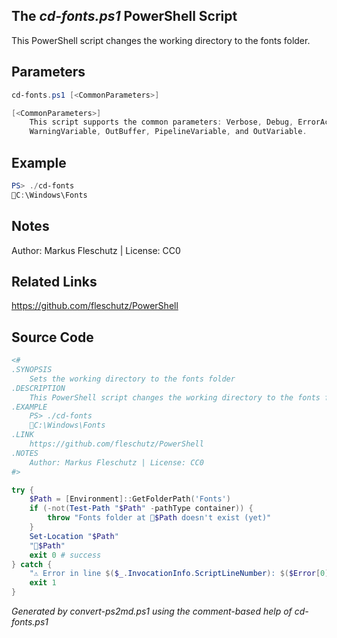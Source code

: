 ## The *cd-fonts.ps1* PowerShell Script

This PowerShell script changes the working directory to the fonts folder.

## Parameters
```powershell
cd-fonts.ps1 [<CommonParameters>]

[<CommonParameters>]
    This script supports the common parameters: Verbose, Debug, ErrorAction, ErrorVariable, WarningAction, 
    WarningVariable, OutBuffer, PipelineVariable, and OutVariable.
```

## Example
```powershell
PS> ./cd-fonts
📂C:\Windows\Fonts

```

## Notes
Author: Markus Fleschutz | License: CC0

## Related Links
https://github.com/fleschutz/PowerShell

## Source Code
```powershell
<#
.SYNOPSIS
	Sets the working directory to the fonts folder
.DESCRIPTION
	This PowerShell script changes the working directory to the fonts folder.
.EXAMPLE
	PS> ./cd-fonts
	📂C:\Windows\Fonts
.LINK
	https://github.com/fleschutz/PowerShell
.NOTES
	Author: Markus Fleschutz | License: CC0
#>

try {
	$Path = [Environment]::GetFolderPath('Fonts')
	if (-not(Test-Path "$Path" -pathType container)) {
		throw "Fonts folder at 📂$Path doesn't exist (yet)"
	}
	Set-Location "$Path"
	"📂$Path"
	exit 0 # success
} catch {
	"⚠️ Error in line $($_.InvocationInfo.ScriptLineNumber): $($Error[0])"
	exit 1
}
```

*Generated by convert-ps2md.ps1 using the comment-based help of cd-fonts.ps1*
